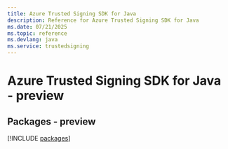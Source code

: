 ```yaml
---
title: Azure Trusted Signing SDK for Java
description: Reference for Azure Trusted Signing SDK for Java
ms.date: 07/21/2025
ms.topic: reference
ms.devlang: java
ms.service: trustedsigning
---
```

# Azure Trusted Signing SDK for Java - preview
## Packages - preview
[!INCLUDE [packages](trusted-signing-index.md)]